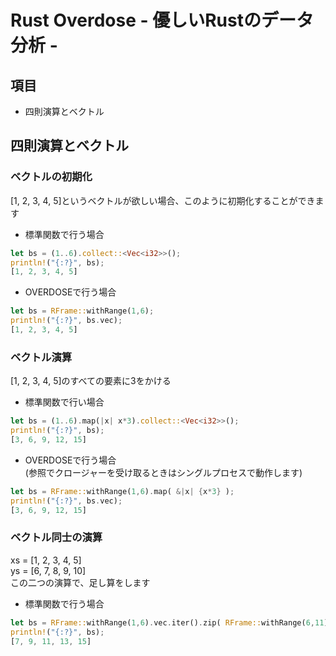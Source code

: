 # Rust Overdose - 優しいRustのデータ分析 -

## 項目
- 四則演算とベクトル

## 四則演算とベクトル
### ベクトルの初期化
[1, 2, 3, 4, 5]というベクトルが欲しい場合、このように初期化することができます  
- 標準関数で行う場合
```rust
let bs = (1..6).collect::<Vec<i32>>(); 
println!("{:?}", bs);
[1, 2, 3, 4, 5]
```
- OVERDOSEで行う場合
```rust
let bs = RFrame::withRange(1,6);
println!("{:?}", bs.vec);
[1, 2, 3, 4, 5]
```

### ベクトル演算
[1, 2, 3, 4, 5]のすべての要素に3をかける  
- 標準関数で行い場合
```rust
let bs = (1..6).map(|x| x*3).collect::<Vec<i32>>();  
println!("{:?}", bs); 
[3, 6, 9, 12, 15]
```
- OVERDOSEで行う場合   
(参照でクロージャーを受け取るときはシングルプロセスで動作します)
```rust
let bs = RFrame::withRange(1,6).map( &|x| {x*3} ); 
println!("{:?}", bs.vec); 
[3, 6, 9, 12, 15] 
```

### ベクトル同士の演算
xs = [1, 2, 3, 4, 5]  
ys = [6, 7, 8, 9, 10]  
この二つの演算で、足し算をします  
- 標準関数で行う場合
```rust
let bs = RFrame::withRange(1,6).vec.iter().zip( RFrame::withRange(6,11).vec.iter() ).map( |x| (x.0.clone()+x.1.clone()) ).collect::<Vec<i32>>(); 
println!("{:?}", bs);
[7, 9, 11, 13, 15]
```
